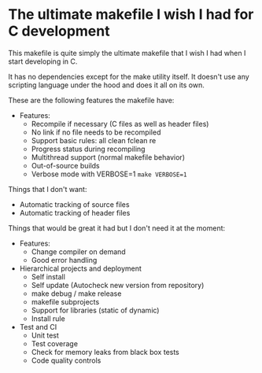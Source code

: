 # The ultimate makefile I wish I had for C development

This makefile is quite simply the ultimate makefile that I wish I had when I start developing in C.

It has no dependencies except for the make utility itself. It doesn't use any scripting language under the hood and does it all on its own.

These are the following features the makefile have:

 - Features:
   - Recompile if necessary (C files as well as header files)
   - No link if no file needs to be recompiled
   - Support basic rules: all clean fclean re
   - Progress status during recompiling
   - Multithread support (normal makefile behavior)
   - Out-of-source builds
   - Verbose mode with VERBOSE=1 `make VERBOSE=1`

Things that I don't want:
 - Automatic tracking of source files
 - Automatic tracking of header files

Things that would be great it had but I don't need it at the moment:
 - Features:
   - Change compiler on demand
   - Good error handling
 - Hierarchical projects and deployment
   - Self install
   - Self update (Autocheck new version from repository)
   - make debug / make release
   - makefile subprojects
   - Support for libraries (static of dynamic)
   - Install rule
 - Test and CI
   - Unit test
   - Test coverage
   - Check for memory leaks from black box tests
   - Code quality controls